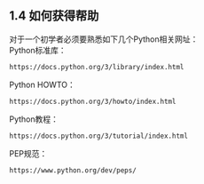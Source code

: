 ## 1.4 如何获得帮助

对于一个初学者必须要熟悉如下几个Python相关网址：  
Python标准库： 
 
    https://docs.python.org/3/library/index.html
  
Python HOWTO：  

    https://docs.python.org/3/howto/index.html
  
Python教程：  

    https://docs.python.org/3/tutorial/index.html
  
PEP规范：  

    https://www.python.org/dev/peps/ 